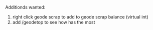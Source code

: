 Additionds wanted:
1. right click geode scrap to add to geode scrap balance (virtual int) 
2. add /geodetop to see how has the most 
